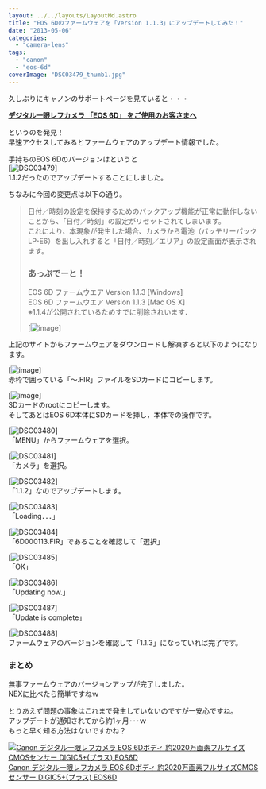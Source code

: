 ```yaml
---
layout: ../../layouts/LayoutMd.astro
title: "EOS 6Dのファームウェアを「Version 1.1.3」にアップデートしてみた！"
date: "2013-05-06"
categories: 
  - "camera-lens"
tags: 
  - "canon"
  - "eos-6d"
coverImage: "DSC03479_thumb1.jpg"
---
```


久しぶりにキャノンのサポートページを見ていると・・・

**[デジタル一眼レフカメラ 「EOS 6D」 をご使用のお客さまへ](http://cweb.canon.jp/e-support/products/eos-d/130409eos6d.html)**

というのを発見！  
早速アクセスしてみるとファームウェアのアップデート情報でした。

手持ちのEOS 6Dのバージョンはというと  
[![DSC03479](/archive/images/DSC03479_thumb.jpg "DSC03479")]  
1.1.2だったのでアップデートすることにしました。

ちなみに今回の変更点は以下の通り。

> 日付／時刻の設定を保持するためのバックアップ機能が正常に動作しないことから、「日付／時刻」の設定がリセットされてしまいます。  
> これにより、本現象が発生した場合、カメラから電池（バッテリーパック LP-E6）を出し入れすると「日付／時刻／エリア」の設定画面が表示されます。
> 
> ### あっぷでーと！
> 
> EOS 6D ファームウエア Version 1.1.3 \[Windows\]  
> EOS 6D ファームウエア Version 1.1.3 \[Mac OS X\]  
> ※1.1.4が公開されているためすでに削除されいます．  
> 
> [![image](/archive/images/image_thumb.png "image")]

上記のサイトからファームウェアをダウンロードし解凍すると以下のようになります。

[![image](/archive/images/image_thumb1.png "image")]  
赤枠で囲っている「～.FIR」ファイルをSDカードにコピーします。

[![image](/archive/images/image_thumb2.png "image")]  
SDカードのrootにコピーします。  
そしてあとはEOS 6D本体にSDカードを挿し，本体での操作です。

[![DSC03480](/archive/images/DSC03480_thumb.jpg "DSC03480")]  
「MENU」からファームウェアを選択。

[![DSC03481](/archive/images/DSC03481_thumb.jpg "DSC03481")]  
「カメラ」を選択。

[![DSC03482](/archive/images/DSC03482_thumb.jpg "DSC03482")]  
「1.1.2」なのでアップデートします。

[![DSC03483](/archive/images/DSC03483_thumb.jpg "DSC03483")]  
「Loading．．．」

[![DSC03484](/archive/images/DSC03484_thumb.jpg "DSC03484")]  
「6D000113.FIR」であることを確認して「選択」

[![DSC03485](/archive/images/DSC03485_thumb.jpg "DSC03485")]  
「OK」

[![DSC03486](/archive/images/DSC03486_thumb.jpg "DSC03486")]  
「Updating now.」

[![DSC03487](/archive/images/DSC03487_thumb.jpg "DSC03487")]  
「Update is complete」

[![DSC03488](/archive/images/DSC03488_thumb.jpg "DSC03488")]  
ファームウェアのバージョンを確認して「1.1.3」になっていれば完了です。

### まとめ

無事ファームウェアのバージョンアップが完了しました。  
NEXに比べたら簡単ですねｗ

とりあえず問題の事象はこれまで発生していないのですが一安心ですね。  
アップデートが通知されてから約1ヶ月･･･ｗ  
もっと早く知る方法はないですかね？

[![Canon デジタル一眼レフカメラ EOS 6Dボディ 約2020万画素フルサイズCMOSセンサー DIGIC5+(プラス) EOS6D](/archive/images/51q7Z2F6dkL._SL160_.jpg)  
Canon デジタル一眼レフカメラ EOS 6Dボディ 約2020万画素フルサイズCMOSセンサー DIGIC5+(プラス) EOS6D  
](https://www.amazon.co.jp/exec/obidos/ASIN/B009C6VADE/mizuka123-22/ref=nosim)
